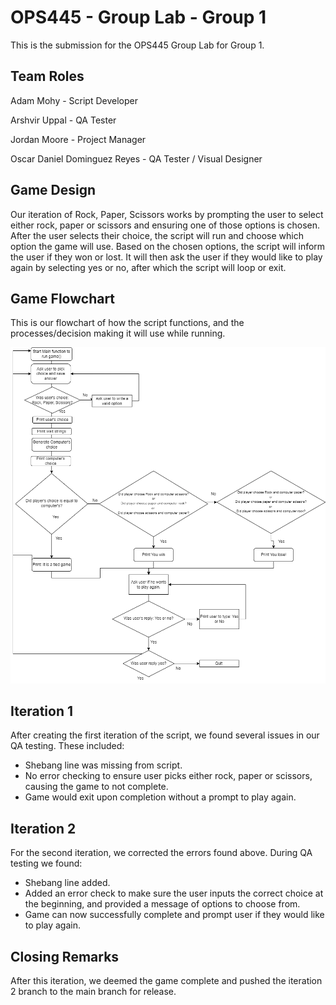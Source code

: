 # OPS445 - Group Lab - Group 1

This is the submission for the OPS445 Group Lab for Group 1.


## Team Roles

Adam Mohy - Script Developer

Arshvir Uppal - QA Tester

Jordan Moore - Project Manager

Oscar Daniel Dominguez Reyes - QA Tester / Visual Designer

## Game Design

Our iteration of Rock, Paper, Scissors works by prompting the user to select either rock, paper or scissors and ensuring one of those options is chosen. After the user selects their choice, the script will run and choose which option the game will use. Based on the chosen options, the script will inform the user if they won or lost. It will then ask the user if they would like to play again by selecting yes or no, after which the script will loop or exit.

## Game Flowchart 

This is our flowchart of how the script functions, and the processes/decision making it will use while running.

<img src="./images/flowchart.jpg"
alt="Flowchart"
style = "float: centre; margin-right: 10px;" />


## Iteration 1

After creating the first iteration of the script, we found several issues in our QA testing. These included:

- Shebang line was missing from script. 
- No error checking to ensure user picks either rock, paper or scissors, causing the game to not complete.
- Game would exit upon completion without a prompt to play again.


## Iteration 2

For the second iteration, we corrected the errors found above. During QA testing we found:

- Shebang line added.
- Added an error check to make sure the user inputs the correct choice at the beginning, and provided a message of options to choose from. 
- Game can now successfully complete and prompt user if they would like to play again. 

## Closing Remarks

After this iteration, we deemed the game complete and pushed the iteration 2 branch to the main branch for release. 